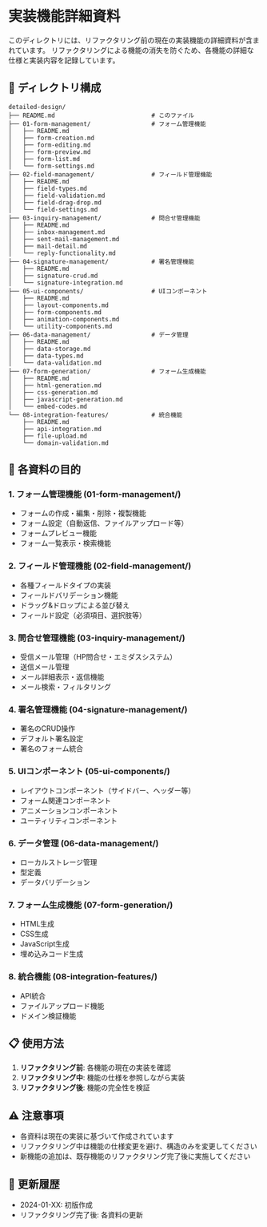# 実装機能詳細資料

このディレクトリには、リファクタリング前の現在の実装機能の詳細資料が含まれています。
リファクタリングによる機能の消失を防ぐため、各機能の詳細な仕様と実装内容を記録しています。

## 📁 ディレクトリ構成

```
detailed-design/
├── README.md                           # このファイル
├── 01-form-management/                 # フォーム管理機能
│   ├── README.md
│   ├── form-creation.md
│   ├── form-editing.md
│   ├── form-preview.md
│   ├── form-list.md
│   └── form-settings.md
├── 02-field-management/                # フィールド管理機能
│   ├── README.md
│   ├── field-types.md
│   ├── field-validation.md
│   ├── field-drag-drop.md
│   └── field-settings.md
├── 03-inquiry-management/              # 問合せ管理機能
│   ├── README.md
│   ├── inbox-management.md
│   ├── sent-mail-management.md
│   ├── mail-detail.md
│   └── reply-functionality.md
├── 04-signature-management/            # 署名管理機能
│   ├── README.md
│   ├── signature-crud.md
│   └── signature-integration.md
├── 05-ui-components/                   # UIコンポーネント
│   ├── README.md
│   ├── layout-components.md
│   ├── form-components.md
│   ├── animation-components.md
│   └── utility-components.md
├── 06-data-management/                 # データ管理
│   ├── README.md
│   ├── data-storage.md
│   ├── data-types.md
│   └── data-validation.md
├── 07-form-generation/                 # フォーム生成機能
│   ├── README.md
│   ├── html-generation.md
│   ├── css-generation.md
│   ├── javascript-generation.md
│   └── embed-codes.md
└── 08-integration-features/            # 統合機能
    ├── README.md
    ├── api-integration.md
    ├── file-upload.md
    └── domain-validation.md
```

## 🎯 各資料の目的

### 1. フォーム管理機能 (01-form-management/)
- フォームの作成・編集・削除・複製機能
- フォーム設定（自動返信、ファイルアップロード等）
- フォームプレビュー機能
- フォーム一覧表示・検索機能

### 2. フィールド管理機能 (02-field-management/)
- 各種フィールドタイプの実装
- フィールドバリデーション機能
- ドラッグ&ドロップによる並び替え
- フィールド設定（必須項目、選択肢等）

### 3. 問合せ管理機能 (03-inquiry-management/)
- 受信メール管理（HP問合せ・エミダスシステム）
- 送信メール管理
- メール詳細表示・返信機能
- メール検索・フィルタリング

### 4. 署名管理機能 (04-signature-management/)
- 署名のCRUD操作
- デフォルト署名設定
- 署名のフォーム統合

### 5. UIコンポーネント (05-ui-components/)
- レイアウトコンポーネント（サイドバー、ヘッダー等）
- フォーム関連コンポーネント
- アニメーションコンポーネント
- ユーティリティコンポーネント

### 6. データ管理 (06-data-management/)
- ローカルストレージ管理
- 型定義
- データバリデーション

### 7. フォーム生成機能 (07-form-generation/)
- HTML生成
- CSS生成
- JavaScript生成
- 埋め込みコード生成

### 8. 統合機能 (08-integration-features/)
- API統合
- ファイルアップロード機能
- ドメイン検証機能

## 📋 使用方法

1. **リファクタリング前**: 各機能の現在の実装を確認
2. **リファクタリング中**: 機能の仕様を参照しながら実装
3. **リファクタリング後**: 機能の完全性を検証

## ⚠️ 注意事項

- 各資料は現在の実装に基づいて作成されています
- リファクタリング中は機能の仕様変更を避け、構造のみを変更してください
- 新機能の追加は、既存機能のリファクタリング完了後に実施してください

## 🔄 更新履歴

- 2024-01-XX: 初版作成
- リファクタリング完了後: 各資料の更新
